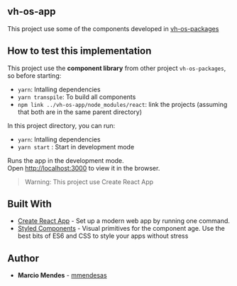 ## vh-os-app

 This project use some of the components developed in [vh-os-packages](https://github.com/mmendesas/vh-os-packages)

## How to test this implementation

This project use the **component library** from other project `vh-os-packages`, so before starting:
- `yarn`: Intalling dependencies
- `yarn transpile`: To build all components
- `npm link ../vh-os-app/node_modules/react`: link the projects (assuming that both are in the same parent directory)

In this project directory, you can run:

- `yarn`: Intalling dependencies
- `yarn start` : Start in development mode

Runs the app in the development mode.<br>
Open [http://localhost:3000](http://localhost:3000) to view it in the browser.

> Warning: This project use Create React App

## Built With

- [Create React App](https://create-react-app.dev/) - Set up a modern web app by running one command.
- [Styled Components](https://www.styled-components.com/) - Visual primitives for the component age. Use the best bits of ES6 and CSS to style your apps without stress

## Author

- **Marcio Mendes** - [mmendesas](https://github.com/mmendesas)
